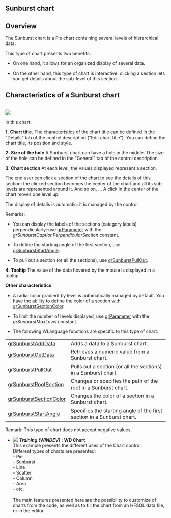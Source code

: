 
## Sunburst chart
			

<a name="NOTE1"></a>
<a name="NOTE1_1"></a>


## Overview
<a name="overview_ELTTEXTE000154"></a>
The Sunburst chart is a Pie chart containing several levels of hierarchical data.

This type of chart presents two benefits:

- On one hand, it allows for an organized display of several data. 

- On the other hand, this type of chart is interactive: clicking a section lets you get details about the sub-level of this section.






<a name="NOTE2"></a>
<a name="NOTE2_1"></a>


## Characteristics of a Sunburst chart
<a name="characteristics_sunburst_chart_ELTTEXTE000178"></a><br>![](https://doc.pcsoft.fr/en-US/images/image.awp?langid=3&name=Graphe_Secteur_Niveau.gif)


In this chart:

**1.** **Chart title.**
The characteristics of the chart title can be defined in the "Details" tab of the control description ("Edit chart title").
You can define the chart title, its position and style.

**2.** **Size of the hole**
A Sunburst chart can have a hole in the middle. The size of the hole can be defined in the "General" tab of the control description. 

**3.** **Chart section**
At each level, the values displayed represent a section. 

The end user can click a section of the chart to see the details of this section: the clicked section becomes the center of the chart and all its sub-levels are represented around it. And so on, ... A click in the center of the chart moves one level up.

The display of details is automatic: it is managed by the control.

Remarks: 

- You can display the labels of the sections (category labels) perpendicularly: use [grParameter](../WDLang3/1000018337.md) with the *grSunburstCaptionPerpendicularSection* constant.
	

- To define the starting angle of the first section, use [grSunburstStartAngle](../WDLang3/1000021915.md).

- To pull out a section (or all the sections), use [grSunburstPullOut](../WDLang3/1000021916.md).




**4.** **Tooltip**
The value of the data hovered by the mouse is displayed in a tooltip.

**Other characteristics**: 

- A radial color gradient by level is automatically managed by default. You have the ability to define the color of a section with [grSunburstSectionColor](../WDLang3/1000021288.md). 

- To limit the number of levels displayed, use [grParameter](../WDLang3/1000018337.md) with the *grSunburstMaxLevel* constant. 

- The following WLanguage functions are specific to this type of chart: 


|   |   |
| --- | --- |
| [grSunburstAddData](../WDLang3/1000021285.md) | Adds a data to a Sunburst chart. |
| [grSunburstGetData](../WDLang3/1000021287.md) | Retrieves a numeric value from a Sunburst chart. |
| [grSunburstPullOut](../WDLang3/1000021916.md) | Pulls out a section (or all the sections) in a Sunburst chart. |
| [grSunburstRootSection](../WDLang3/1000021298.md) | Changes or specifies the path of the root in a Sunburst chart. |
| [grSunburstSectionColor](../WDLang3/1000021288.md) | Changes the color of a section in a Sunburst chart. |
| [grSunburstStartAngle](../WDLang3/1000021915.md) | Specifies the starting angle of the first section in a Sunburst chart. |




Remark: This type of chart does not accept negative values. 


- ![](https://doc.pcsoft.fr/en-US/images/image.awp?langid=3&name=WDChart.gif) ***Training (WINDEV)*** : **WD Chart** <br>This example presents the different uses of the Chart control.<br>Different types of charts are presented: <br>- Pie<br>- Sunburst<br>- Line<br>- Scatter<br>- Column<br>- Area<br>- etc.<br><br>The main features presented here are the possibility to customize of charts from the code, as well as to fill the chart from an HFSQL data file, or in the editor.



